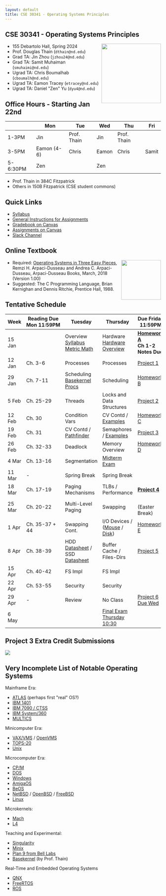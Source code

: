 ```yaml
---
layout: default
title: CSE 30341 - Operating Systems Principles
---
```


## CSE 30341 - Operating Systems Principles

<img align="right" height="192" src="http://github.com/dthain/basekernel/raw/master/screenshot-windows.png"/>

- 155 Debartolo Hall, Spring 2024
- Prof. Douglas Thain (`dthain@nd.edu`)
- Grad TA: Jin Zhou (`jzhou24@nd.edu`)
- Grad TA: Samit Muhaiman (`smuhaimi@nd.edu`)
- Ugrad TA: Chris Boumalhab (`cboumalh@nd.edu`)
- Ugrad TA: Eamon Tracey (`etracey@nd.edu`)
- Ugrad TA: Daniel "Zen" Yu (`dyu4@nd.edu`)

##  Office Hours - Starting Jan 22nd

|      | Mon | Tue | Wed | Thu | Fri |
|------|-----|-----|-----|-----|-----|
|1-3PM | Jin | Prof. Thain | Jin | Prof. Thain | |
|3-5PM | Eamon (4-6) | Chris | Eamon | Chris | Samit
|5-6:30PM | Zen | | Zen | | |

- Prof. Thain in 384C Fitzpatrick
- Others in 150B Fitzpatrick (CSE student commons)

## Quick Links

- [Syllabus](syllabus)
- [General Instructions for Assignments](general)
- [Gradebook on Canvas](https://canvas.nd.edu/courses/82668/gradebook)
- [Assignments on Canvas](https://canvas.nd.edu/courses/82668/assignments)
- [Slack Channel](https://nd-cse.slack.com/archives/C06D9T46UG2)

## Online Textbook

[<img align="right" height="128" src="https://pages.cs.wisc.edu/~remzi/OSTEP/book-cover-two.jpg"/>](http://ostep.org)

- Required: [Operating Systems in Three Easy Pieces](https://pages.cs.wisc.edu/~remzi/OSTEP), Remzi H. Arpaci-Dusseau and Andrea C. Arpaci-Dusseau, Arpaci-Dusseau Books, March, 2018 (Version 1.00)
- Suggested: The C Programming Language, Brian Kernighan and Dennis Ritchie, Prentice Hall, 1988.

## Tentative Schedule

|Week|Reading&nbsp;Due Mon&nbsp;11:59PM |Tuesday|Thursday|Due Friday 11:59PM|
|-----|-----|-----|---|---|
| 15 Jan  |             | Overview<br>[Syllabus](syllabus)<br>[Metric Math](metric) | Hardware<br>[Hardware Overview](hardware)| **[Homework A](homework-metric)**<br>**Ch 1-2 Notes Due**
| 12 Jan  | Ch. 3-6	| Processes | Processes | [Project 1](project1)
| 29 Jan  | Ch. 7-11	| Scheduling <br> [Basekernel Procs](basekernel-process)| Scheduling	| [Homework B](homework-b)
| 5 Feb   | Ch. 25-29	| Threads	 | Locks and Data Structures |  [Project 2](project2)
| 12 Feb  | Ch. 30	| Condition Vars | CV Contd / [Examples](https://github.com/dthain/opsys-sp24/tree/main/examples) | [Homework C](homework-c)
| 19 Feb  | Ch. 31	| CV Contd / [Pathfinder](https://www.cs.cornell.edu/courses/cs614/1999sp/papers/pathfinder.html)    | Semaphores / [Examples](https://github.com/dthain/opsys-sp24/tree/main/examples) | [Project 3](project3)
| 26 Feb  | Ch. 32-33	| Deadlock	 | Memory Overview	| [Homework D](homework-d)
| 4 Mar   | Ch. 13-16   | Segmentation   | [Midterm Exam](midterm)	|
| 11 Mar  | -           | Spring Break   | Spring Break |
| 18 Mar  | Ch. 17-19	| Paging Mechanisms | TLBs / Performance	| **[Project 4](project4)**
| 25 Mar  | Ch. 20-22	| Multi-Level Paging | Swapping	| <br>(Easter Break)
| 1 Apr	  | Ch. 35-37 + 44 | Swapping Cont. | I/O Devices / ([Mouse](https://github.com/dthain/basekernel/blob/master/kernel/mouse.c) / [Disk](https://github.com/dthain/basekernel/blob/master/kernel/ata.c))  | [Homework E](homework-e)
| 8 Apr   | Ch. 38-39	| HDD [Datasheet](datasheets/seagate-st8000-hdd.pdf) / SSD [Datasheet](micron-2280-ssd.pdf) | Buffer Cache / Files-Dirs | [Project 5](project5)
| 15 Apr  | Ch. 40-42	| FS Impl        | FS Impl |
| 22 Apr  | Ch. 53-55	| Security       | Security | 
| 29 Apr  | -           | Review | No Class | [Project 6 Due Wed](project6)
| 6 May	  |             |                | [Final Exam Thursday 10:30](final) |

## Project 3 Extra Credit Submissions

![](project3-mosaic.png)

## Very Incomplete List of Notable Operating Systems

Mainframe Era:

- [ATLAS](https://en.wikipedia.org/wiki/Atlas_Supervisor) (perhaps first "real" OS?)
- [IBM 1401](https://en.wikipedia.org/wiki/IBM_1401)
- [IBM 7090 / CTSS](https://en.wikipedia.org/wiki/IBM_7090)
- [IBM System/360](https://en.wikipedia.org/wiki/IBM_System/360)
- [MULTICS](https://multicians.org)

Minicomputer Era:
- [VAX/VMS](https://en.wikipedia.org/wiki/VAX) / [OpenVMS](https://en.wikipedia.org/wiki/OpenVMS)
- [TOPS-20](https://en.wikipedia.org/wiki/TOPS-20)
- [Unix](https://en.wikipedia.org/wiki/Unix)

Microcomputer Era:
- [CP/M](https://en.wikipedia.org/wiki/CP/M)
- [DOS](https://en.wikipedia.org/wiki/DOS)
- [Windows](https://en.wikipedia.org/wiki/Microsoft_Windows)
- [AmigaOS](https://en.wikipedia.org/wiki/AmigaOS)
- [BeOS](https://en.wikipedia.org/wiki/BeOS)
- [NetBSD](https://netbsd.org) / [OpenBSD](https://openbsd.org) / [FreeBSD](https://freebsd.org)
- [Linux](https://kernel.org)

Microkernels:
- [Mach](https://en.wikipedia.org/wiki/Mach_(kernel))
- [L4](https://en.wikipedia.org/wiki/L4_microkernel_family)

Teaching and Experimental:
- [Singularity](https://en.wikipedia.org/wiki/Singularity_(operating_system))
- [Minix](https://www.minix3.org)
- [Plan 9 from Bell Labs](https://9p.io/plan9/)
- [Basekernel](http://github.com/dthain/basekernel) (by Prof. Thain)

Real-Time and Embedded Operating Systems
- [QNX](https://en.wikipedia.org/wiki/QNX)
- [FreeRTOS](https://en.wikipedia.org/wiki/FreeRTOS)
- [ROS](https://en.wikipedia.org/wiki/Robot_Operating_System)
